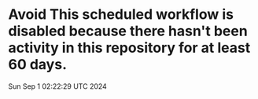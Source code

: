# Avoid This scheduled workflow is disabled because there hasn't been activity in this repository for at least 60 days.
Sun Sep  1 02:22:29 UTC 2024
